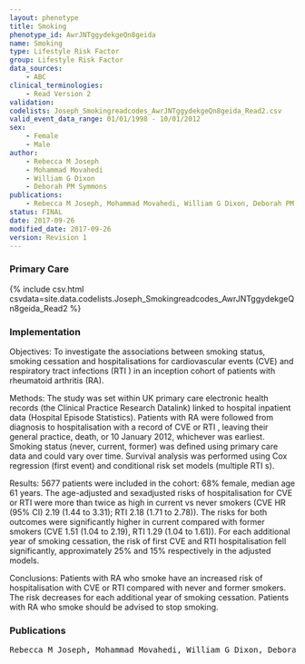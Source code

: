 ```yaml
---
layout: phenotype
title: Smoking
phenotype_id: AwrJNTggydekgeQn8geida
name: Smoking
type: Lifestyle Risk Factor
group: Lifestyle Risk Factor
data_sources:
    - ABC
clinical_terminologies:
    - Read Version 2
validation:
codelists: Joseph_Smokingreadcodes_AwrJNTggydekgeQn8geida_Read2.csv
valid_event_data_range: 01/01/1998 - 10/01/2012
sex:
    - Female
    - Male
author:
    - Rebecca M Joseph
    - Mohammad Movahedi
    - William G Dixon
    - Deborah PM Symmons    
publications:
    - Rebecca M Joseph, Mohammad Movahedi, William G Dixon, Deborah PM Symmons, Risks of smoking and benefits of smoking cessation on hospitalisations for cardiovascular events and respiratory infection in patients with rheumatoid arthritis a retrospective cohort study using the Clinical Practice Research Datalink. RMD Open, 3(2), e000506, 2017.
status: FINAL
date: 2017-09-26
modified_date: 2017-09-26
version: Revision 1
---
```


### Primary Care

{% include csv.html csvdata=site.data.codelists.Joseph_Smokingreadcodes_AwrJNTggydekgeQn8geida_Read2 %}

### Implementation

Objectives:
To investigate the associations between smoking status, smoking cessation and hospitalisations for cardiovascular events (CVE) and respiratory tract infections (RTI ) in an inception cohort of patients with rheumatoid arthritis (RA).

Methods:
The study was set within UK primary care electronic health records (the Clinical Practice Research Datalink) linked to hospital inpatient data (Hospital Episode
Statistics). Patients with RA were followed from diagnosis to hospitalisation with a record of CVE or RTI , leaving their general practice, death, or 10 January 2012, whichever
was earliest. Smoking status (never, current, former) was defined using primary care data and could vary over time. Survival analysis was performed using Cox regression (first
event) and conditional risk set models (multiple RTI s).

Results:
5677 patients were included in the cohort: 68% female, median age 61 years. The age-adjusted and sexadjusted risks of hospitalisation for CVE or RTI were more
than twice as high in current vs never smokers (CVE HR (95% CI) 2.19 (1.44 to 3.31); RTI 2.18 (1.71 to 2.78)). The risks for both outcomes were significantly higher in
current compared with former smokers (CVE 1.51 (1.04 to 2.19), RTI 1.29 (1.04 to 1.61)). For each additional year of smoking cessation, the risk of first CVE and RTI
hospitalisation fell significantly, approximately 25% and 15% respectively in the adjusted models.

Conclusions:
Patients with RA who smoke have an increased risk of hospitalisation with CVE or RTI compared with never and former smokers. The risk decreases for each additional year of smoking cessation. Patients with
RA who smoke should be advised to stop smoking.

### Publications

<pre>
Rebecca M Joseph, Mohammad Movahedi, William G Dixon, Deborah PM Symmons, Risks of smoking and benefits of smoking cessation on hospitalisations for cardiovascular events and respiratory infection in patients with rheumatoid arthritis a retrospective cohort study using the Clinical Practice Research Datalink. RMD Open, 3(2), e000506, 2017.
</pre>
